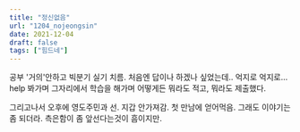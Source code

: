 ```yaml
---
title: "정신없음"
url: "1204_nojeongsin"
date: 2021-12-04
draft: false
tags: ["힘드네"]
---
```

공부 '거의'안하고 빅분기 실기 치름. 처음엔 답이나 하겠나 싶었는데.. 억지로 억지로... help 봐가며 그자리에서 학습을 해가며 어떻게든 뭐라도 적고, 뭐라도 제출했다.

그리고나서 오후에 영도주민과 선. 지갑 안가져감. 첫 만남에 얻어먹음. 그래도 이야기는 좀 되더라. 측은함이 좀 앞선다는것이 흠이지만.
